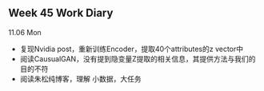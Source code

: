 ## Week 45 Work Diary

11.06 Mon

- 复现Nvidia post，重新训练Encoder，提取40个attributes的z vector中
- 阅读CausualGAN，没有提到隐变量Z提取的相关信息，其提供方法与我们的目的不符
- 阅读朱松纯博客，理解 小数据，大任务
